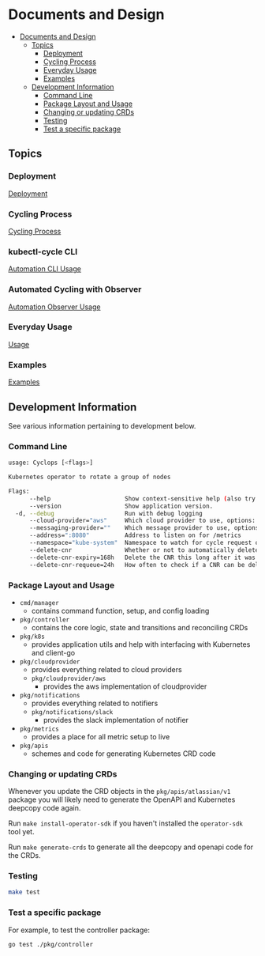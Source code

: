 # Documents and Design

- [Documents and Design](#documents-and-design)
  - [Topics](#topics)
    - [Deployment](#deployment)
    - [Cycling Process](#cycling-process)
    - [Everyday Usage](#everyday-usage)
    - [Examples](#examples)
  - [Development Information](#development-information)
    - [Command Line](#command-line)
    - [Package Layout and Usage](#package-layout-and-usage)
    - [Changing or updating CRDs](#changing-or-updating-crds)
    - [Testing](#testing)
    - [Test a specific package](#test-a-specific-package)

## Topics

### Deployment

[Deployment](./deployment/README.md)

### Cycling Process

[Cycling Process](./cycling/README.md#process)

### kubectl-cycle CLI

[Automation CLI Usage](./automation/README.md#cli)

### Automated Cycling with Observer

[Automation Observer Usage](./automation/README.md#observer)

### Everyday Usage

[Usage](./cycling/README.md#usage)

### Examples

[Examples](./cycling/examples/README.md)

## Development Information

See various information pertaining to development below.

### Command Line

```bash
usage: Cyclops [<flags>]

Kubernetes operator to rotate a group of nodes

Flags:
      --help                     Show context-sensitive help (also try --help-long and --help-man).
      --version                  Show application version.
  -d, --debug                    Run with debug logging
      --cloud-provider="aws"     Which cloud provider to use, options: [aws]
      --messaging-provider=""    Which message provider to use, options: [slack] (Optional)
      --address=":8080"          Address to listen on for /metrics
      --namespace="kube-system"  Namespace to watch for cycle request objects
      --delete-cnr               Whether or not to automatically delete CNRs
      --delete-cnr-expiry=168h   Delete the CNR this long after it was created and is successful
      --delete-cnr-requeue=24h   How often to check if a CNR can be deleted
```

### Package Layout and Usage

- `cmd/manager`
    - contains command function, setup, and config loading
- `pkg/controller`
    - contains the core logic, state and transitions and reconciling CRDs
- `pkg/k8s`
    - provides application utils and help with interfacing with Kubernetes and client-go
- `pkg/cloudprovider`
    - provides everything related to cloud providers
    - `pkg/cloudprovider/aws`
      - provides the aws implementation of cloudprovider
- `pkg/notifications`
    - provides everything related to notifiers
    - `pkg/notifications/slack`
      - provides the slack implementation of notifier
- `pkg/metrics`
    - provides a place for all metric setup to live
- `pkg/apis`
    - schemes and code for generating Kubernetes CRD code

### Changing or updating CRDs

Whenever you update the CRD objects in the `pkg/apis/atlassian/v1` package you will likely need to generate the OpenAPI and Kubernetes deepcopy code again.

Run `make install-operator-sdk` if you haven't installed the `operator-sdk` tool yet.

Run `make generate-crds` to generate all the deepcopy and openapi code for the CRDs.  

### Testing
```bash
make test
```

### Test a specific package
For example, to test the controller package:

```bash
go test ./pkg/controller
```
